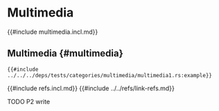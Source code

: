 # Multimedia

{{#include multimedia.incl.md}}

## Multimedia {#multimedia}

```rust,editable
{{#include ../../../deps/tests/categories/multimedia/multimedia1.rs:example}}
```

{{#include refs.incl.md}}
{{#include ../../refs/link-refs.md}}

<div class="hidden">
TODO P2 write
</div>
